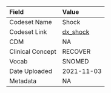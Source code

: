 |Field            |Value      |
|:----------------|:----------|
|Codeset Name     |Shock      |
|Codeset Link     |[dx_shock](https://github.com/PEDSnet/Variable-Dictionary/blob/main/conditions/dx_shock.csv)|
|CDM              |NA         |
|Clinical Concept |RECOVER    |
|Vocab            |SNOMED     |
|Date Uploaded    |2021-11-03 |
|Metadata         |NA         |
